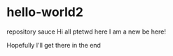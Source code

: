 # hello-world2
repository sauce
Hi all ptetwd here
I am a new be here!

Hopefully l'll get there in the end
